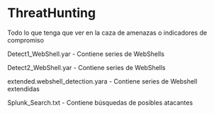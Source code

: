 # ThreatHunting

Todo lo que tenga que ver en la caza de amenazas o indicadores de compromiso

Detect1_WebShell.yar - Contiene series de WebShells

Detect2_WebShell.yar - Contiene series de WebShells

extended.webshell_detection.yara - Contiene series de Webshell extendidas

Splunk_Search.txt - Contiene búsquedas de posibles atacantes


